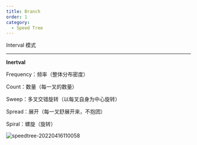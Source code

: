 ```yaml
---
title: Branch
order: 1
category:
  - Speed Tree
---
```

Interval 模式

---

**Inertval**

Frequency：频率（整体分布密度）

Count：数量（每一叉的数量）

Sweep：多叉交错旋转（以每叉自身为中心旋转）

Spread：展开（每一叉舒展开来，不抱团）

Spiral：螺旋（旋转）

![speedtree-20220416110058](/assets/SpeedTree-20220416110058.png)